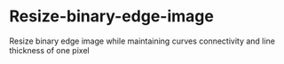 # Resize-binary-edge-image
Resize binary edge image while maintaining curves connectivity and line thickness of one pixel
